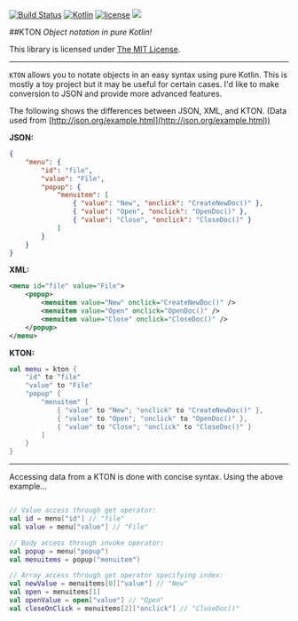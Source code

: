 [![Build Status](https://travis-ci.org/Jire/KTON.svg?branch=master)](https://travis-ci.org/Jire/KTON) [![Kotlin](https://img.shields.io/badge/kotlin-1.0.0-blue.svg)](http://kotlinlang.org) [![license](https://img.shields.io/badge/license-MIT-blue.svg)](https://github.com/Jire/KTON/blob/master/LICENSE) [![](https://jitpack.io/v/Jire/KTON.svg)](https://jitpack.io/#Jire/KTON)


##KTON
_Object notation in pure Kotlin!_

This library is licensed under [The MIT License](https://github.com/Jire/KTON/blob/master/LICENSE).

---

`KTON` allows you to notate objects in an easy syntax using pure Kotlin. This is mostly a toy project
but it may be useful for certain cases. I'd like to make conversion to JSON and provide more advanced features.

The following shows the differences between JSON, XML, and KTON. (Data used from [http://json.org/example.html](http://json.org/example.html))

**JSON:**

```json
{
    "menu": {
        "id": "file",
        "value": "File",
        "popup": {
            "menuitem": [
                { "value": "New", "onclick": "CreateNewDoc()" },
                { "value": "Open", "onclick": "OpenDoc()" },
                { "value": "Close", "onclick": "CloseDoc()" }
            ]
        }
    }
}
```

**XML:**

```xml
<menu id="file" value="File">
    <popup>
        <menuitem value="New" onclick="CreateNewDoc()" />
        <menuitem value="Open" onclick="OpenDoc()" />
        <menuitem value="Close" onclick="CloseDoc()" />
    </popup>
</menu>
```

**KTON:**

```kotlin
val menu = kton {
    "id" to "file"
    "value" to "File"
    "popup" {
        "menuitem" [
            { "value" to "New"; "onclick" to "CreateNewDoc()" },
            { "value" to "Open"; "onclick" to "OpenDoc()" },
            { "value" to "Close"; "onclick" to "CloseDoc()" }
        ]
    }
}
```

---

Accessing data from a KTON is done with concise syntax. Using the above example...

```kotlin

// Value access through get operator:
val id = menu["id"] // "file"
val value = menu["value"] // "File"

// Body access through invoke operator:
val popup = menu("popup")
val menuitems = popup("menuitem")

// Array access through get operator specifying index:
val newValue = menuitems[0]["value"] // "New"
val open = menuitems[1]
val openValue = open["value"] // "Open"
val closeOnClick = menuitems[2]["onclick"] // "CloseDoc()"
```